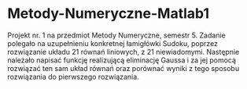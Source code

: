# Metody-Numeryczne-Matlab1
Projekt nr. 1 na przedmiot Metody Numeryczne, semestr 5.
Zadanie polegało na uzupełnieniu konkretnej łamigłówki Sudoku, poprzez rozwiązanie układu 21 równań liniowych, z 21 niewiadomymi.
Następnie należało napisać funkcję realizującą eliminację Gaussa i za jej pomocą rozwiązać ten sam układ równań oraz porównać wyniki z tego sposobu rozwiązania do pierwszego rozwiązania.
